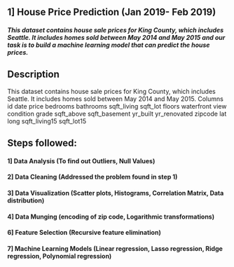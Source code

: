 ## 1] House Price Prediction (Jan 2019- Feb 2019)
##### This dataset contains house sale prices for King County, which includes Seattle. It includes homes sold between May 2014 and May 2015 and our task is to build a machine learning model that can predict the house prices.
## Description
This dataset contains house sale prices for King County, which includes Seattle. It includes homes sold between May 2014 and May 2015.
Columns
id
date
price
bedrooms
bathrooms
sqft_living
sqft_lot
floors
waterfront
view
condition
grade
sqft_above
sqft_basement
yr_built
yr_renovated
zipcode
lat
long
sqft_living15
sqft_lot15

## Steps followed:
#### 1] Data Analysis (To find out Outliers, Null Values)
#### 2] Data Cleaning (Addressed the problem found in step 1)
#### 3] Data Visualization (Scatter plots, Histograms, Correlation Matrix, Data distribution)
#### 4] Data Munging (encoding of zip code, Logarithmic transformations)
#### 6] Feature Selection (Recursive feature elimination)
#### 7] Machine Learning Models (Linear regression, Lasso regression, Ridge regression, Polynomial regression)

